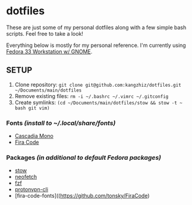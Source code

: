 # dotfiles

These are just some of my personal dotfiles along with a few simple bash scripts. Feel free to take a look!

Everything below is mostly for my personal reference. I'm currently using [Fedora 33 Workstation w/ GNOME](https://getfedora.org/).

## SETUP

1. Clone repository: `git clone git@github.com:kangzhiz/dotfiles.git ~/Documents/main/dotfiles`
2. Remove existing files: `rm -i ~/.bashrc ~/.vimrc ~/.gitconfig`
3. Create symlinks: `(cd ~/Documents/main/dotfiles/stow && stow -t ~ bash git vim)`

### Fonts *(install to ~/.local/share/fonts)*

* [Cascadia Mono](https://github.com/microsoft/cascadia-code)
* [Fira Code](https://github.com/tonsky/FiraCode)

### Packages *(in additional to default Fedora packages)*

* [stow](https://github.com/aspiers/stow)
* [neofetch](https://github.com/dylanaraps/neofetch)
* [fzf](https://github.com/junegunn/fzf)
* [protonvpn-cli](https://github.com/ProtonVPN/linux-cli)
* [fira-code-fonts]((https://github.com/tonsky/FiraCode)

